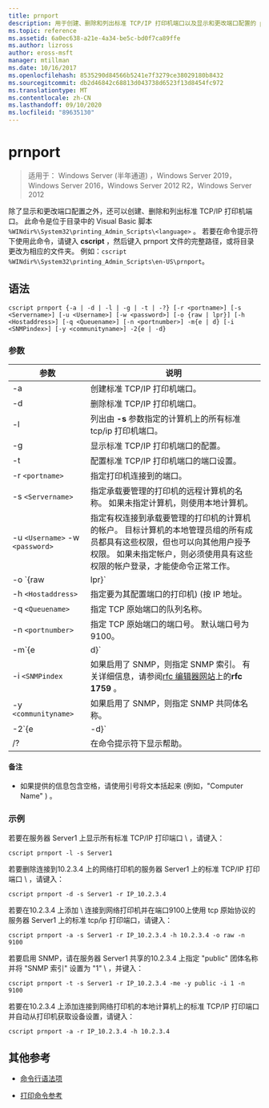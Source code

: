 ```yaml
---
title: prnport
description: 用于创建、删除和列出标准 TCP/IP 打印机端口以及显示和更改端口配置的 prnport 命令的参考文章。
ms.topic: reference
ms.assetid: 6a0ec638-a21e-4a34-be5c-bd0f7ca89ffe
ms.author: lizross
author: eross-msft
manager: mtillman
ms.date: 10/16/2017
ms.openlocfilehash: 8535290d84566b5241e7f3279ce38029180b8432
ms.sourcegitcommit: db2d46842c68813d043738d6523f13d8454fc972
ms.translationtype: MT
ms.contentlocale: zh-CN
ms.lasthandoff: 09/10/2020
ms.locfileid: "89635130"
---
```

# <a name="prnport"></a>prnport

> 适用于： Windows Server (半年通道) ，Windows Server 2019，Windows Server 2016，Windows Server 2012 R2，Windows Server 2012

除了显示和更改端口配置之外，还可以创建、删除和列出标准 TCP/IP 打印机端口。 此命令是位于目录中的 Visual Basic 脚本 `%WINdir%\System32\printing_Admin_Scripts\<language>` 。 若要在命令提示符下使用此命令，请键入 **cscript** ，然后键入 prnport 文件的完整路径，或将目录更改为相应的文件夹。 例如：`cscript %WINdir%\System32\printing_Admin_Scripts\en-US\prnport`。

## <a name="syntax"></a>语法

```
cscript prnport {-a | -d | -l | -g | -t | -?} [-r <portname>] [-s <Servername>] [-u <Username>] [-w <password>] [-o {raw | lpr}] [-h <Hostaddress>] [-q <Queuename>] [-n <portnumber>] -m{e | d} [-i <SNMPindex>] [-y <communityname>] -2{e | -d}
```

### <a name="parameters"></a>参数

| 参数 | 说明 |
|--|--|
| -a | 创建标准 TCP/IP 打印机端口。 |
| -d | 删除标准 TCP/IP 打印机端口。 |
| -l | 列出由 **-s** 参数指定的计算机上的所有标准 tcp/ip 打印机端口。 |
| -g | 显示标准 TCP/IP 打印机端口的配置。 |
| -t | 配置标准 TCP/IP 打印机端口的端口设置。 |
| -r `<portname>` | 指定打印机连接到的端口。 |
| -s `<Servername>` | 指定承载要管理的打印机的远程计算机的名称。 如果未指定计算机，则使用本地计算机。 |
| -u `<Username>` -w `<password>` | 指定有权连接到承载要管理的打印机的计算机的帐户。 目标计算机的本地管理员组的所有成员都具有这些权限，但也可以向其他用户授予权限。 如果未指定帐户，则必须使用具有这些权限的帐户登录，才能使命令正常工作。 |
| -o `{raw|lpr}` | 指定端口使用的协议： TCP raw 或 TCP lpr。 TCP 原始协议比 lpr 协议在 Windows 上是更高的性能协议。 如果使用 TCP raw，则可以选择使用 **-n** 参数指定端口号。 默认端口号为9100。 |
| -h `<Hostaddress>` | 指定要为其配置端口的打印机)  (按 IP 地址。 |
| -q `<Queuename>` | 指定 TCP 原始端口的队列名称。 |
| -n `<portnumber>` | 指定 TCP 原始端口的端口号。 默认端口号为9100。 |
| -m`{e|d}` | 指定是否启用 SNMP。 参数 **e** 启用 SNMP。 参数 **d** 禁用 SNMP。 |
| -i `<SNMPindex` | 如果启用了 SNMP，则指定 SNMP 索引。 有关详细信息，请参阅[rfc 编辑器网站](https://www.ietf.org/rfc/rfc1759.txt?number=1759)上的**rfc 1759** 。 |
| -y `<communityname>` | 如果启用了 SNMP，则指定 SNMP 共同体名称。 |
| -2`{e|-d}` | 指定是否为 TCP lpr 端口启用双线轴 (也称为 respooling) 。 双重线轴是必需的，因为 TCP lpr 必须在发送到打印机的控制文件中包含准确的字节计数，但协议无法从本地打印提供程序获取计数。 因此，当文件在后台处理到 TCP lpr 打印队列时，该文件也会在 system32 目录中作为临时文件进行后台处理。 TCP lpr 确定临时文件的大小并将大小发送到运行 LPD 的服务器。 参数 **e** 启用双重线轴。 参数 **d** 禁用双重线轴。 |
| /? | 在命令提示符下显示帮助。 |

#### <a name="remarks"></a>备注

- 如果提供的信息包含空格，请使用引号将文本括起来 (例如，"Computer Name" ) 。

### <a name="examples"></a>示例

若要在服务器 Server1 上显示所有标准 TCP/IP 打印端口 \\ ，请键入：

```
cscript prnport -l -s Server1
```

若要删除连接到10.2.3.4 上的网络打印机的服务器 Server1 上的标准 TCP/IP 打印端口 \\ ，请键入：

```
cscript prnport -d -s Server1 -r IP_10.2.3.4
```

若要在10.2.3.4 上添加 \\ 连接到网络打印机并在端口9100上使用 tcp 原始协议的服务器 Server1 上的标准 tcp/ip 打印端口，请键入：

```
cscript prnport -a -s Server1 -r IP_10.2.3.4 -h 10.2.3.4 -o raw -n 9100
```

若要启用 SNMP，请在服务器 Server1 共享的10.2.3.4 上指定 "public" 团体名称并将 "SNMP 索引" 设置为 "1" \\ ，并键入：

```
cscript prnport -t -s Server1 -r IP_10.2.3.4 -me -y public -i 1 -n 9100
```

若要在10.2.3.4 上添加连接到网络打印机的本地计算机上的标准 TCP/IP 打印端口并自动从打印机获取设备设置，请键入：

```
cscript prnport -a -r IP_10.2.3.4 -h 10.2.3.4
```

## <a name="additional-references"></a>其他参考

- [命令行语法项](command-line-syntax-key.md)

- [打印命令参考](print-command-reference.md)
